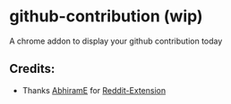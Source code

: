 # github-contribution (wip)
A chrome addon to display your github contribution today

## Credits:

* Thanks [AbhiramE](https://github.com/AbhiramE) for [Reddit-Extension](https://github.com/AbhiramE/Reddit-Extension/)